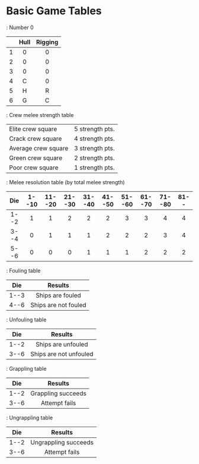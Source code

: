 Basic Game Tables
=================

: Number 0

|  |Hull |Rigging|
|-:|:---:|:-----:|
|1 |0    |0      |
|2 |0    |0      |
|3 |0    |0      |
|4 |C    |0      |
|5 |H    |R      |
|6 |G    |C      |


: Crew melee strength table

| | |
|-|-|
| Elite crew square | 5 strength pts. |
| Crack crew square | 4 strength pts. |
| Average crew square | 3 strength pts. |
| Green crew square | 2 strength pts. |
| Poor crew square | 1 strength pts. |


: Melee resolution table (by total melee strength)

| Die | 1--10 | 11--20 | 21--30 | 31--40 | 41--50 | 51--60 | 61--70 | 71--80 | 81-- |
|:-:|:-:|:-:|:-:|:-:|:-:|:-:|:-:|:-:|:-:|
| 1--2 | 1 | 1 | 2 | 2 | 2 | 3 | 3 | 4 | 4 |
| 3--4 | 0 | 1 | 1 | 1 | 2 | 2 | 2 | 3 | 4 | 
| 5--6 | 0 | 0 | 0 | 1 | 1 | 1 | 2 | 2 | 2 |


: Fouling table

| Die | Results |
|:-:|:-:|
| 1--3 | Ships are fouled |
| 4--6 | Ships are not fouled |


: Unfouling table

| Die | Results |
|:-:|:-:|
| 1--2 | Ships are unfouled |
| 3--6 | Ships are not unfouled |


: Grappling table

| Die | Results |
|:-:|:-:|
| 1--2 | Grappling succeeds |
| 3--6 | Attempt fails |


: Ungrappling table

| Die | Results |
|:-:|:-:|
| 1--2 | Ungrappling succeeds |
| 3--6 | Attempt fails |
